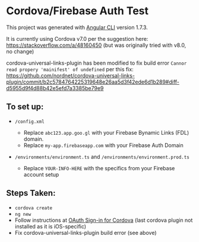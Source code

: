 # Cordova/Firebase Auth Test

This project was generated with [Angular CLI](https://github.com/angular/angular-cli) version 1.7.3.

It is currently using Cordova v7.0 per the suggestion here: https://stackoverflow.com/a/48160450 (but was originally tried with v8.0, no change)

cordova-universal-links-plugin has been modified to fix build error `Cannor read propery 'mainifest' of undefined` per this fix: https://github.com/nordnet/cordova-universal-links-plugin/commit/b2c5784764225319648e26aa5d3f42ede6d1b289#diff-d5955d9f4d88b42e5efd7a3385be79e9

## To set up:

- `/config.xml` 
  - Replace `abc123.app.goo.gl` with your Firebase Bynamic Links (FDL) domain.
  - Replace `my-app.firebaseapp.com` with your Firebase Auth Domain  

- `/environments/environment.ts` and `/environments/environment.prod.ts`
  - Replace `YOUR-INFO-HERE` with the specifics from your Firebase account setup 

## Steps Taken:

- `cordova create`
- `ng new`
- Follow instructions at [OAuth Sign-in for Cordova](https://firebase.google.com/docs/auth/web/cordova) (last cordova plugin not installed as it is iOS-specific)
- Fix cordova-universal-links-plugin build error (see above)
